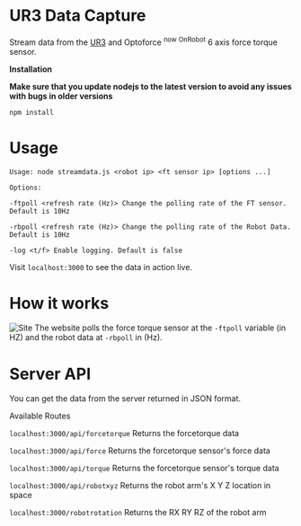 # UR3 Data Capture
Stream data from the [UR3](https://www.universal-robots.com/products/ur3-robot/) and Optoforce <sup>now OnRobot</sup> 6 axis force torque sensor. 

**Installation**

**Make sure that you update nodejs to the latest version to avoid any issues with bugs in older versions**

``` npm install ```

# Usage
```Usage: node streamdata.js <robot ip> <ft sensor ip> [options ...]```

```Options:```

```-ftpoll <refresh rate (Hz)> Change the polling rate of the FT sensor. Default is 10Hz```

```-rbpoll <refresh rate (Hz)> Change the polling rate of the Robot Data. Default is 10Hz```

```-log <t/f> Enable logging. Default is false ```

Visit ```localhost:3000``` to see the data in action live.
# How it works
![Site](https://github.com/rushadantia/UR3-Data-Capture/blob/master/md/diag.png?raw=true)
The website polls the force torque sensor at the ```-ftpoll``` variable (in HZ) and the robot data at ```-rbpoll``` in (Hz). 

# Server API
You can get the data from the server returned in JSON format.

Available Routes

```localhost:3000/api/forcetorque```
Returns the forcetorque data

```localhost:3000/api/force``` 
Returns the forcetorque sensor's force data

```localhost:3000/api/torque```
Returns the forcetorque sensor's torque data

```localhost:3000/api/robotxyz``` 
Returns the robot arm's X Y Z location in space

```localhost:3000/robotrotation``` 
Returns the RX RY RZ of the robot arm

